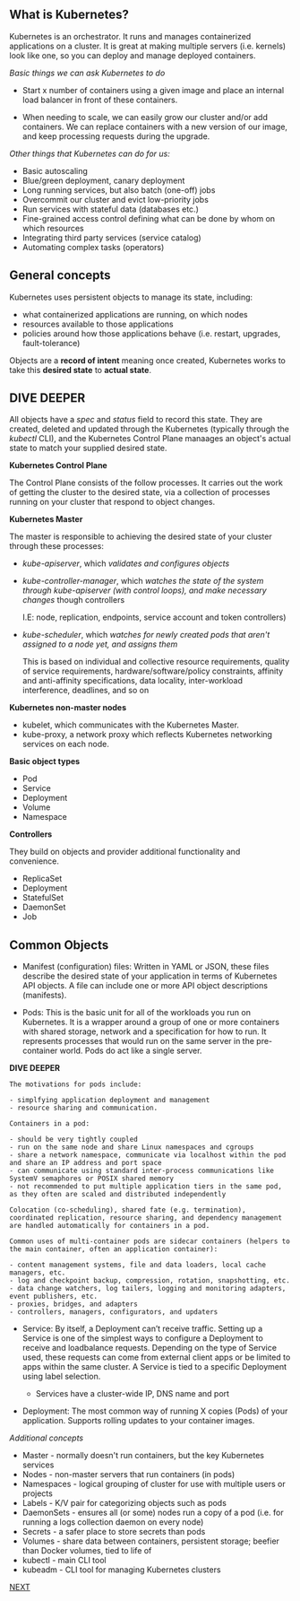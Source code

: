 
## What is Kubernetes?

Kubernetes is an orchestrator. It runs and manages containerized applications on a cluster. It is great at making multiple servers (i.e. kernels) look like one, so you can deploy and manage deployed containers.

*Basic things we can ask Kubernetes to do*

* Start x number of containers using a given image and place an internal load balancer in front of these containers. 

* When needing to scale, we can easily grow our cluster and/or add containers. We can replace containers with a new version of our image, and keep processing requests during the upgrade.

*Other things that Kubernetes can do for us:*

* Basic autoscaling
* Blue/green deployment, canary deployment
* Long running services, but also batch (one-off) jobs
* Overcommit our cluster and evict low-priority jobs
* Run services with stateful data (databases etc.)
* Fine-grained access control defining what can be done by whom on which resources
* Integrating third party services (service catalog)
* Automating complex tasks (operators)

## General concepts

Kubernetes uses persistent objects to manage its state, including:

  * what containerized applications are running, on which nodes
  * resources available to those applications
  * policies around how those applications behave (i.e. restart, upgrades, fault-tolerance)

Objects are a **record of intent** meaning once created, Kubernetes works to take this **desired state** to **actual state**. 

## DIVE DEEPER

  All objects have a *spec* and *status* field to record this state. They are created, deleted and updated through the Kubernetes (typically through the *kubectl* CLI), and the Kubernetes Control Plane manaages an object's actual state to match your supplied desired state.

**Kubernetes Control Plane**

The Control Plane consists of the follow processes. It carries out the work of getting the cluster to the desired state, via a collection of processes running on your cluster that respond to object changes.

  **Kubernetes Master**  

  The master is responsible to achieving the desired state of your cluster through these processes:

  - *kube-apiserver*, which *validates and configures objects*
  
  - *kube-controller-manager*, which *watches the state of the system through kube-apiserver (with control loops), and make necessary changes* though controllers
    
    I.E: node, replication, endpoints, service account and token controllers)
  
  - *kube-scheduler*, which *watches for newly created pods that aren't assigned to a node yet, and assigns them*
  
    This is based on individual and collective resource requirements, quality of service requirements, hardware/software/policy constraints, affinity and anti-affinity specifications, data locality, inter-workload interference, deadlines, and so on

  **Kubernetes non-master nodes**
    
  - kubelet, which communicates with the Kubernetes Master.
  - kube-proxy, a network proxy which reflects Kubernetes networking services on each node.

**Basic object types**

* Pod
* Service
* Deployment
* Volume
* Namespace

**Controllers**

They build on objects and provider additional functionality and convenience.

* ReplicaSet
* Deployment
* StatefulSet
* DaemonSet
* Job

## Common Objects

* Manifest (configuration) files:  Written in YAML or JSON, these files describe the desired state of your application in terms of Kubernetes API objects. A file can include one or more API object descriptions (manifests).

* Pods: This is the basic unit for all of the workloads you run on Kubernetes. It is a wrapper around a group of one or more containers with shared storage, network and a specification for how to run. It represents processes that would run on the same server in the pre-container world. Pods do act like a single server.

**DIVE DEEPER**

    The motivations for pods include:

    - simplfying application deployment and management
    - resource sharing and communication.

    Containers in a pod:

    - should be very tightly coupled
    - run on the same node and share Linux namespaces and cgroups
    - share a network namespace, communicate via localhost within the pod and share an IP address and port space
    - can communicate using standard inter-process communications like SystemV semaphores or POSIX shared memory
    - not recommended to put multiple application tiers in the same pod, as they often are scaled and distributed independently

    Colocation (co-scheduling), shared fate (e.g. termination), coordinated replication, resource sharing, and dependency management are handled automatically for containers in a pod.

    Common uses of multi-container pods are sidecar containers (helpers to the main container, often an application container):

    - content management systems, file and data loaders, local cache managers, etc.
    - log and checkpoint backup, compression, rotation, snapshotting, etc.
    - data change watchers, log tailers, logging and monitoring adapters, event publishers, etc.
    - proxies, bridges, and adapters
    - controllers, managers, configurators, and updaters

* Service: By itself, a Deployment can’t receive traffic. Setting up a Service is one of the simplest ways to configure a Deployment to receive and loadbalance requests. Depending on the type of Service used, these requests can come from external client apps or be limited to apps within the same cluster. A Service is tied to a specific Deployment using label  selection.
  - Services have a cluster-wide IP, DNS name and port

* Deployment:  The most common way of running X copies (Pods) of your application. Supports rolling updates to your container images.

*Additional concepts*

* Master - normally doesn't run containers, but the key Kubernetes services
* Nodes - non-master servers that run containers (in pods)
* Namespaces - logical grouping of cluster for use with multiple users or projects
* Labels - K/V pair for categorizing objects such as pods
* DaemonSets - ensures all (or some) nodes run a copy of a pod (i.e. for running a logs collection daemon on every node)
* Secrets - a safer place to store secrets than pods
* Volumes - share data between containers, persistent storage; beefier than Docker volumes, tied to life of 
* kubectl - main CLI tool
* kubeadm - CLI tool for managing Kubernetes clusters

[NEXT](README.2.md)
